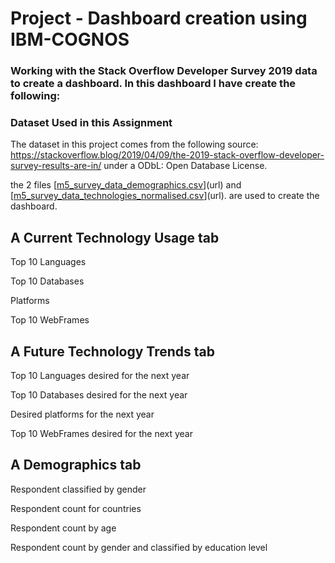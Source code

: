 # Project - Dashboard creation using IBM-COGNOS  
###  Working with the Stack Overflow Developer Survey 2019 data to create a dashboard. In this dashboard I have create the following:
### Dataset Used in this Assignment
The dataset in this project comes from the following source: https://stackoverflow.blog/2019/04/09/the-2019-stack-overflow-developer-survey-results-are-in/ under a ODbL: Open Database License.

the 2 files [[m5_survey_data_demographics.csv](https://cf-courses-data.s3.us.cloud-object-storage.appdomain.cloud/IBM-DA0321EN-SkillsNetwork/LargeData/m5_survey_data_demographics.csv)](url) and [[m5_survey_data_technologies_normalised.csv](https://cf-courses-data.s3.us.cloud-object-storage.appdomain.cloud/IBM-DA0321EN-SkillsNetwork/LargeData/m5_survey_data_technologies_normalised.csv)](url). are used to create the dashboard.

## A Current Technology Usage tab 
Top 10 Languages

Top 10 Databases

Platforms

Top 10 WebFrames

## A Future Technology Trends tab 
Top 10 Languages desired for the next year

Top 10 Databases desired for the next year

Desired platforms for the next year

Top 10 WebFrames desired for the next year

## A Demographics tab 
Respondent classified by gender

Respondent count for countries

Respondent count by age

Respondent count by gender and classified by education level
